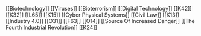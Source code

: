 [[Biotechnology]]
[[Viruses]]
[[Bioterrorism]]
[[Digital Technology]]
[[K42]]
[[K32]]
[[L65]]
[[K15]]
[[Cyber Physical Systems]]
[[Civil Law]]
[[K13]]
[[Industry 4.0]]
[[O31]]
[[F63]]
[[O14]]
[[Source Of Increased Danger]]
[[The Fourth Industrial Revolution]]
[[K24]]
